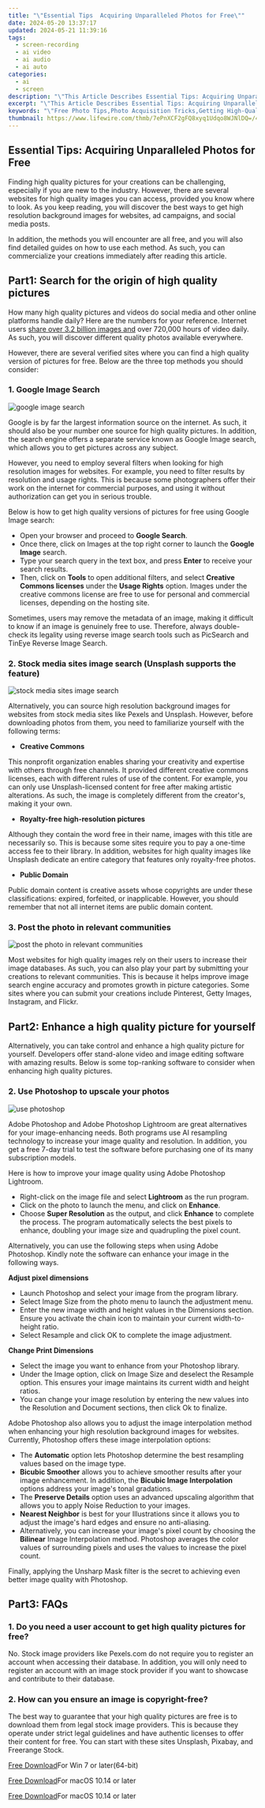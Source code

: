 ```yaml
---
title: "\"Essential Tips  Acquiring Unparalleled Photos for Free\""
date: 2024-05-20 13:37:17
updated: 2024-05-21 11:39:16
tags: 
  - screen-recording
  - ai video
  - ai audio
  - ai auto
categories: 
  - ai
  - screen
description: "\"This Article Describes Essential Tips: Acquiring Unparalleled Photos for Free\""
excerpt: "\"This Article Describes Essential Tips: Acquiring Unparalleled Photos for Free\""
keywords: "\"Free Photo Tips,Photo Acquisition Tricks,Getting High-Quality Photos,No Cost Photography Advice,Unique Photo Methods,Free Photo Techniques,Accessible Top Images\""
thumbnail: https://www.lifewire.com/thmb/7ePnXCF2gFQ8xyq1Udqo8WJNlDQ=/400x300/filters:no_upscale():max_bytes(150000):strip_icc()/the-8-best-free-skype-alternatives-of-2020-4842385-2c96b5f9805b4882b777cbbc1533d151.jpg
---
```


## Essential Tips: Acquiring Unparalleled Photos for Free

Finding high quality pictures for your creations can be challenging, especially if you are new to the industry. However, there are several websites for high quality images you can access, provided you know where to look. As you keep reading, you will discover the best ways to get high resolution background images for websites, ad campaigns, and social media posts.

In addition, the methods you will encounter are all free, and you will also find detailed guides on how to use each method. As such, you can commercialize your creations immediately after reading this article.

## Part1: Search for the origin of high quality pictures

How many high quality pictures and videos do social media and other online platforms handle daily? Here are the numbers for your reference. Internet users [share over 3.2 billion images and](https://www.brandwatch.com/blog/amazing-social-media-statistics-and-facts/) over 720,000 hours of video daily. As such, you will discover different quality photos available everywhere.

However, there are several verified sites where you can find a high quality version of pictures for free. Below are the three top methods you should consider:

### 1\. Google Image Search

![google image search](https://images.wondershare.com/filmora/article-images/2022/08/high-quality-pictures-1.jpg)

Google is by far the largest information source on the internet. As such, it should also be your number one source for high quality pictures. In addition, the search engine offers a separate service known as Google Image search, which allows you to get pictures across any subject.

However, you need to employ several filters when looking for high resolution images for websites. For example, you need to filter results by resolution and usage rights. This is because some photographers offer their work on the internet for commercial purposes, and using it without authorization can get you in serious trouble.

Below is how to get high quality versions of pictures for free using Google Image search:

* Open your browser and proceed to **Google Search**.
* Once there, click on Images at the top right corner to launch the **Google Image** search.
* Type your search query in the text box, and press **Enter** to receive your search results.
* Then, click on **Tools** to open additional filters, and select **Creative Commons licenses** under the **Usage Rights** option. Images under the creative commons license are free to use for personal and commercial licenses, depending on the hosting site.

Sometimes, users may remove the metadata of an image, making it difficult to know if an image is genuinely free to use. Therefore, always double-check its legality using reverse image search tools such as PicSearch and TinEye Reverse Image Search.

### 2\. Stock media sites image search (Unsplash supports the feature)

![stock media sites image search](https://images.wondershare.com/filmora/article-images/2022/08/high-quality-pictures-2.jpg)

Alternatively, you can source high resolution background images for websites from stock media sites like Pexels and Unsplash. However, before downloading photos from them, you need to familiarize yourself with the following terms:

* **Creative Commons**

This nonprofit organization enables sharing your creativity and expertise with others through free channels. It provided different creative commons licenses, each with different rules of use of the content. For example, you can only use Unsplash-licensed content for free after making artistic alterations. As such, the image is completely different from the creator's, making it your own.

* **Royalty-free high-resolution pictures**

Although they contain the word free in their name, images with this title are necessarily so. This is because some sites require you to pay a one-time access fee to their library. In addition, websites for high quality images like Unsplash dedicate an entire category that features only royalty-free photos.

* **Public Domain**

Public domain content is creative assets whose copyrights are under these classifications: expired, forfeited, or inapplicable. However, you should remember that not all internet items are public domain content.

### 3\. Post the photo in relevant communities

![post the photo in relevant communities](https://images.wondershare.com/filmora/article-images/2022/08/high-quality-pictures-3.jpg)

Most websites for high quality images rely on their users to increase their image databases. As such, you can also play your part by submitting your creations to relevant communities. This is because it helps improve image search engine accuracy and promotes growth in picture categories. Some sites where you can submit your creations include Pinterest, Getty Images, Instagram, and Flickr.

## Part2: Enhance a high quality picture for yourself

Alternatively, you can take control and enhance a high quality picture for yourself. Developers offer stand-alone video and image editing software with amazing results. Below is some top-ranking software to consider when enhancing high quality pictures.

### 2\. Use Photoshop to upscale your photos

![use photoshop](https://images.wondershare.com/filmora/article-images/2022/08/high-quality-pictures-5.jpg)

Adobe Photoshop and Adobe Photoshop Lightroom are great alternatives for your image-enhancing needs. Both programs use AI resampling technology to increase your image quality and resolution. In addition, you get a free 7-day trial to test the software before purchasing one of its many subscription models.

Here is how to improve your image quality using Adobe Photoshop Lightroom.

* Right-click on the image file and select **Lightroom** as the run program.
* Click on the photo to launch the menu, and click on **Enhance**.
* Choose **Super Resolution** as the output, and click **Enhance** to complete the process. The program automatically selects the best pixels to enhance, doubling your image size and quadrupling the pixel count.

Alternatively, you can use the following steps when using Adobe Photoshop. Kindly note the software can enhance your image in the following ways.

**Adjust pixel dimensions**

* Launch Photoshop and select your image from the program library.
* Select Image Size from the photo menu to launch the adjustment menu.
* Enter the new image width and height values in the Dimensions section. Ensure you activate the chain icon to maintain your current width-to-height ratio.
* Select Resample and click OK to complete the image adjustment.

**Change Print Dimensions**

* Select the image you want to enhance from your Photoshop library.
* Under the Image option, click on Image Size and deselect the Resample option. This ensures your image maintains its current width and height ratios.
* You can change your image resolution by entering the new values into the Resolution and Document sections, then click Ok to finalize.

Adobe Photoshop also allows you to adjust the image interpolation method when enhancing your high resolution background images for websites. Currently, Photoshop offers these image interpolation options:

* The **Automatic** option lets Photoshop determine the best resampling values based on the image type.
* **Bicubic Smoother** allows you to achieve smoother results after your image enhancement. In addition, the **Bicubic Image Interpolation** options address your image's tonal gradations.
* The **Preserve Details** option uses an advanced upscaling algorithm that allows you to apply Noise Reduction to your images.
* **Nearest Neighbor** is best for your Illustrations since it allows you to adjust the image's hard edges and ensure no anti-aliasing.
* Alternatively, you can increase your image's pixel count by choosing the **Bilinear** Image Interpolation method. Photoshop averages the color values of surrounding pixels and uses the values to increase the pixel count.

Finally, applying the Unsharp Mask filter is the secret to achieving even better image quality with Photoshop.

## Part3: FAQs

### 1\. Do you need a user account to get high quality pictures for free?

No. Stock image providers like Pexels.com do not require you to register an account when accessing their database. In addition, you will only need to register an account with an image stock provider if you want to showcase and contribute to their database.

### 2\. How can you ensure an image is copyright-free?

The best way to guarantee that your high quality pictures are free is to download them from legal stock image providers. This is because they operate under strict legal guidelines and have authentic licenses to offer their content for free. You can start with these sites Unsplash, Pixabay, and Freerange Stock.

[Free Download](https://tools.techidaily.com/wondershare/filmora/download/)For Win 7 or later(64-bit)

[Free Download](https://tools.techidaily.com/wondershare/filmora/download/)For macOS 10.14 or later

[Free Download](https://tools.techidaily.com/wondershare/filmora/download/)For macOS 10.14 or later

<ins class="adsbygoogle"
     style="display:block"
     data-ad-format="autorelaxed"
     data-ad-client="ca-pub-7571918770474297"
     data-ad-slot="1223367746"></ins>

<ins class="adsbygoogle"
     style="display:block"
     data-ad-format="autorelaxed"
     data-ad-client="ca-pub-7571918770474297"
     data-ad-slot="1223367746"></ins>



<ins class="adsbygoogle"
     style="display:block"
     data-ad-client="ca-pub-7571918770474297"
     data-ad-slot="8358498916"
     data-ad-format="auto"
     data-full-width-responsive="true"></ins>

